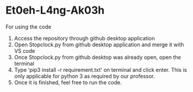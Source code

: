 # Et0eh-L4ng-Ak03h

For using the code

1. Access the repository through github desktop application
2. Open Stopclock.py from github desktop application and merge it with VS code
3. Once Stopclock.py from github desktop was already open, open the terminal
4. Type 'pip3 install -r requirement.txt' on terminal and click enter. This is only applicable for python 3 as required  by our professor. 
5. Once it is finished, feel free to run the code.

